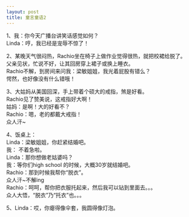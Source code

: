 ```yaml
---
layout: post
title: 童言童语2
---
```


<p>1、我：你今天广播台讲笑话感觉如何？<br />
  Linda：哼，我已经是宠辱不惊了！</p>
<p>2、某晚天气很闷热，Rachio坐在椅子上做作业觉得很热，就把校裙给脱了。<br />
   父亲见状，忙说不好，让其回房穿上裙子或换上睡衣。<br />
   Rachio不解，到房间来问我：梁敏姐姐，我光着屁股有错么？<br />
   愕然，也好像没有什么错哦！</p>
<p>3、大姑妈从美国回深，手上带着个硕大的戒指，煞是好看。<br />
   Rachio见了赞美说，这戒指好大啊！<br />
   姑妈：是啊！大的好看不？<br />
   Rachio：嗯，老的都戴大戒指！<br />
   众人汗~</p>
<p>4、饭桌上：<br />
Linda：梁敏姐姐，你赶紧结婚吧。<br />
我：  不着急啦。<br />
Linda：那你想做老姑婆吗？<br />
我：等你们high school 的时候，大概30岁就结婚吧。<br />
Rachio：那到时候我帮你“脱衣”。<br />
众人汗~不解ing<br />
Rachio：呵呵，帮你把衣服托起来，然后我可以钻到里面去。。。<br />
众人大悟，“脱衣”乃“托衣”也。。。</p>
<p>5、Linda：哎，你瘪得像伞套，我圆得像灯泡。</p>
